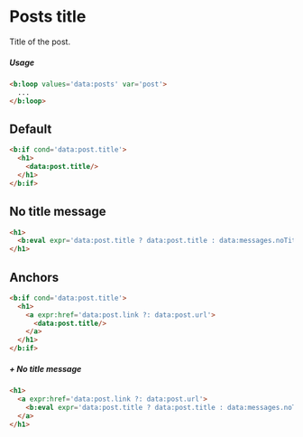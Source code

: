 <!--
@@@title:Posts title@@@
@@@section:Snippets@@@
-->

# Posts title

Title of the post.

##### Usage

```html
<b:loop values='data:posts' var='post'>
  ...
</b:loop>
```


## Default

```html
<b:if cond='data:post.title'>
  <h1>
    <data:post.title/>
  </h1>
</b:if>
```


## No title message

```html
<h1>
  <b:eval expr='data:post.title ? data:post.title : data:messages.noTitle'/>
</h1>
```


## Anchors

```html
<b:if cond='data:post.title'>
  <h1>
    <a expr:href='data:post.link ?: data:post.url'>
      <data:post.title/>
    </a>
  </h1>
</b:if>
```

##### + No title message

```html
<h1>
  <a expr:href='data:post.link ?: data:post.url'>
    <b:eval expr='data:post.title ? data:post.title : data:messages.noTitle'/>
  </a>
</h1>
```

